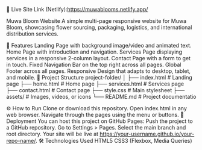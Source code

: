 🔗 Live Site Link (Netlify):https://muwablooms.netlify.app/


Muwa Bloom Website
A simple multi-page responsive website for Muwa Bloom, showcasing flower sourcing, packaging, logistics, and international distribution services.

🌸 Features
Landing Page with background image/video and animated text.
Home Page with introduction and navigation.
Services Page displaying services in a responsive 2-column layout.
Contact Page with a form to get in touch.
Fixed Navigation Bar on the top right across all pages.
Global Footer across all pages.
Responsive Design that adapts to desktop, tablet, and mobile.
📂 Project Structure
project-folder/ │ ├── index.html # Landing page ├── home.html # Home page ├── services.html # Services page ├── contact.html # Contact page ├── style.css # Main stylesheet ├── assets/ # Images, videos, or icons └── README.md # Project documentatio

⚙️ How to Run
Clone or download this repository.
Open index.html in any web browser.
Navigate through the pages using the menu or buttons.
🚀 Deployment
You can host this project on GitHub Pages:
Push the project to a GitHub repository.
Go to Settings > Pages.
Select the main branch and root directory.
Your site will be live at https://your-username.github.io/your-repo-name/.
🛠️ Technologies Used
HTML5
CSS3 (Flexbox, Media Queries)